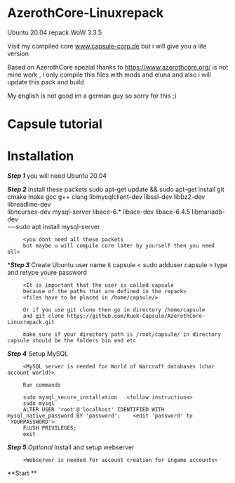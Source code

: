 # AzerothCore-Linuxrepack
Ubuntu 20.04 repack WoW 3.3.5

Visit my compiled core www.capsule-corp.de
but i will give you a lite version

Based on AzerothCore spezial thanks to https://www.azerothcore.org/
is not mine work , i only compile this files with mods and eluna 
and also i will update this pack and build

My english is not good im a german guy so sorry for this  ;)

# Capsule tutorial
# Installation

***Step 1*** you will need Ubuntu 20.04
         <placeholder>

***Step 2*** install these packets 
         sudo apt-get update && sudo apt-get install git cmake make gcc g++ clang libmysqlclient-dev libssl-dev libbz2-dev libreadline-dev              
         libncurses-dev mysql-server libace-6.* libace-dev libace-6.4.5 libmariadb-dev  
         ---sudo apt install mysql-server
        
         <you dont need all these packets 
         but maybe u will compile core later by yourself then you need all>

****Step 3*** Create Ubuntu user name it capsule < sudo adduser capsule > type and retype youre password 
         
         <It is important that the user is called capsule 
         because of the paths that are defined in the repack>
         <files have to be placed in /home/capsule/>
        
         Or if you use git clone then go in directory /home/capsule 
         and git clone https://github.com/Ruok-Capsule/AzerothCore-Linuxrepack.git
         
         make sure if your directory path is /root/capsule/ in directory capsule should be the folders bin end etc 
         

***Step 4*** Setup MySQL 
         
         <MySQL server is needed for World of Warcraft databases (char account world)>
         
         Run commands
         
         sudo mysql_secure_installation   <follow instructions>
         sudo mysql
         ALTER USER 'root'@'localhost' IDENTIFIED WITH mysql_native_password BY 'password';    <edit 'password' to 'YOURPASSWORD'>
         FLUSH PRIVILEGES;
         exit

***Step 5*** *Optional* Install and setup webserver 
        
         <Webserver is needed for account creation for ingame accounts>
        
        
**Start  **       

